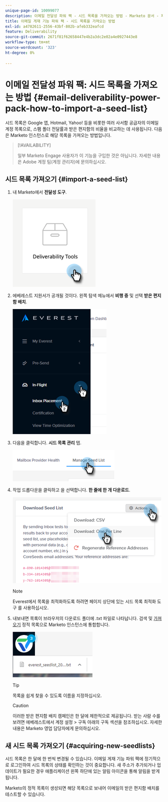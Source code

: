```yaml
---
unique-page-id: 10099077
description: 이메일 전달성 파워 팩 - 시드 목록을 가져오는 방법 - Marketo 문서 - 제품 설명서
title: 이메일 게재 기능 파워 팩 - 시드 목록을 가져오는 방법
exl-id: a4782611-2556-43bf-802b-afeb332eafcd
feature: Deliverability
source-git-commit: 2671f81f62658447e4b2a3dc2e02a4e0927443e8
workflow-type: tm+mt
source-wordcount: '323'
ht-degree: 0%

---
```


# 이메일 전달성 파워 팩: 시드 목록을 가져오는 방법 {#email-deliverability-power-pack-how-to-import-a-seed-list}

시드 목록은 Google 앱, Hotmail, Yahoo! 등을 비롯한 여러 사서함 공급자의 이메일 계정 목록으로, 스팸 폴더 전달률과 받은 편지함의 비율을 비교하는 데 사용됩니다. 다음은 Marketo 인스턴스로 해당 목록을 가져오는 방법입니다.

>[!AVAILABILITY]
>
>일부 Marketo Engage 사용자가 이 기능을 구입한 것은 아닙니다. 자세한 내용은 Adobe 계정 팀(계정 관리자)에 문의하십시오.

## 시드 목록 가져오기 {#import-a-seed-list}

1. 내 Marketo에서 **전달성 도구**.

   ![](assets/email-deliverability-power-pack-1.png)

1. 에베레스트 지원서가 공개될 것이다. 왼쪽 탐색 메뉴에서 **비행 중** 및 선택 **받은 편지함 배치**.

   ![](assets/email-deliverability-power-pack-2.png)

1. 다음을 클릭합니다. **시드 목록 관리** 탭.

   ![](assets/email-deliverability-power-pack-3.png)

1. 작업 드롭다운을 클릭하고 을 선택합니다. **한 줄에 한 개 다운로드**.

   ![](assets/email-deliverability-power-pack-4.png)

   >[!NOTE]
   >
   >Everest에서 목록을 최적화하도록 하려면 페이지 상단에 있는 시드 목록 최적화 도구 를 사용하십시오.

1. 내보내면 목록이 브라우저의 다운로드 폴더에 .txt 파일로 나타납니다. 검색 및 [가져오기](/help/marketo/getting-started/quick-wins/import-a-list-of-people.md) 정적 목록으로 Marketo 인스턴스에 통합합니다.

   ![](assets/email-deliverability-power-pack-5.png)

   >[!TIP]
   >
   >목록을 쉽게 찾을 수 있도록 이름을 지정하십시오.

   >[!CAUTION]
   >
   >이러한 받은 편지함 배치 캠페인은 한 달에 제한적으로 제공됩니다. 받는 사람 수를 보려면 에베레스트에서 계정 설정 > 구독 아래의 구독 섹션을 참조하십시오. 자세한 내용은 Marketo 영업 담당자에게 문의하십시오.

## 새 시드 목록 가져오기 {#acquiring-new-seedlists}

시드 목록은 한 달에 한 번씩 변경될 수 있습니다. 이메일 게재 기능 파워 팩에 정기적으로 로그인하여 시드 목록의 상태를 확인하는 것이 중요합니다. 새 주소가 추가되거나 업데이트가 필요한 경우 애플리케이션 왼쪽 하단에 있는 알림 아이콘을 통해 알림을 받게 됩니다.

Marketo의 정적 목록이 생성되면 해당 목록으로 보내어 이메일의 받은 편지함 배치를 테스트할 수 있습니다.
